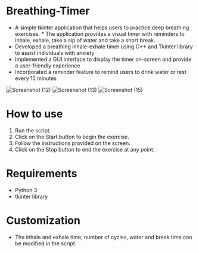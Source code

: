 # Breathing-Timer
* A simple tkinter application that helps users to practice deep breathing exercises. * The application provides a visual timer with reminders to inhale, exhale, take a sip of water and take a short break.
* Developed a breathing inhale-exhale timer using C++ and Tkinter library to assist individuals with anxiety
* Implemented a GUI interface to display the timer on-screen and provide a user-friendly experience
* Incorporated a reminder feature to remind users to drink water or rest every 15 minutes

![Screenshot (12)](https://user-images.githubusercontent.com/108284485/213640278-b94f8af0-66bd-4b88-ad28-596e23ad4d18.png)  ![Screenshot (13)](https://user-images.githubusercontent.com/108284485/213640416-56994af1-58de-443e-a64f-3fb1b7dd59b4.png)
![Screenshot (15)](https://user-images.githubusercontent.com/108284485/213640501-160abc37-7ee4-4432-bbfb-d291c4a4b7cf.png)



# How to use
1. Run the script. 
2. Click on the Start button to begin the exercise.
3. Follow the instructions provided on the screen.
4. Click on the Stop button to end the exercise at any point.

# Requirements
* Python 3
* tkinter library

# Customization
* The inhale and exhale time, number of cycles, water and break time can be modified in the script
